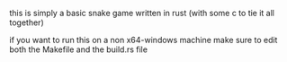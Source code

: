 this is simply a basic snake game written in rust (with some c to tie it all together)

if you want to run this on a non x64-windows machine make sure to edit both the Makefile and the build.rs file 

